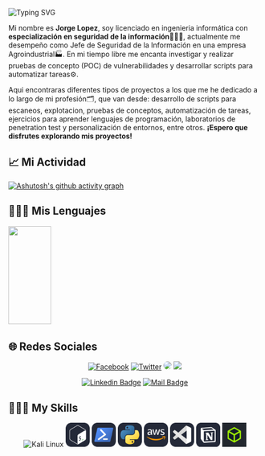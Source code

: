 ![Typing SVG](https://readme-typing-svg.herokuapp.com/?color=02D9F7FF&size=35&center=true&vCenter=true&width=1000&lines=Hola👋;Soy+Metahack;Ingeniero+de+Ciberseguridad;Bienvenido!)

<p>Mi nombre es <strong>Jorge Lopez</strong>, soy licenciado en ingenieria informática con <strong>especialización en seguridad de la información</strong>👨🏻‍🎓, actualmente me desempeño como Jefe de Seguridad de la Información en una empresa Agroindustrial🏭. En mi tiempo libre me encanta investigar y realizar pruebas de concepto (POC) de vulnerabilidades y desarrollar scripts para automatizar tareas⚙️.

Aqui encontraras diferentes tipos de proyectos a los que me he dedicado a lo largo de mi profesión🗂️, que van desde: desarrollo de scripts para escaneos, explotacion, pruebas de conceptos, automatización de tareas, ejercicios para aprender lenguajes de programación, laboratorios de penetration test y personalización de entornos, entre otros. <strong>¡Espero que disfrutes explorando mis proyectos!</strong></p>
 
<!-------------------------------------------------------------------------------------------------------------------------------------------------------------------------->
## 📈 Mi Actividad
[![Ashutosh's github activity graph](https://github-readme-activity-graph.vercel.app/graph?username=Metahack10&bg_color=0d1117&color=ffffff&line=00b3ff&point=f9fafa&area=true&hide_border=true)](https://github.com/ashutosh00710/github-readme-activity-graph)

<!-------------------------------------------------------------------------------------------------------------------------------------------------------------------------->
## 👨🏾‍💻 Mis Lenguajes
<img width="41%" height="195px" src="https://github-readme-stats.vercel.app/api/top-langs/?username=Metahack10&layout=compact&hide_border=true&title_color=02D9F7FF&text_color=02D9F7FF&bg_color=0d1117" />

<!-------------------------------------------------------------------------------------------------------------------------------------------------------------------------->
## 🌐 Redes Sociales
<div align="center">
<div align="center">
<a href="https://facebook.com/profile.php?id=610662976" target="_blank"><img alt="Facebook" src="https://img.shields.io/badge/facebook-%231DA1F2.svg?&style=for-the-badge&logo=facebook&logoColor=white"/></a>
<a href="https://x.com/Jlopez_life" target="_blank"><img alt="Twitter" src="https://img.shields.io/badge/twitter-%231DA1F2.svg?&style=for-the-badge&logo=twitter&logoColor=white" /></a>  
<a href="https://www.youtube.com/@JorgeLopez-br4mt" target="_blank"><img src="https://img.shields.io/badge/-youtube-d71e18?style=for-the-badge&logo=youtube&logoColor=white" style="border-radius: 30px"></a> 
<a href="https://www.instagram.com/jorgedelacelula59/" target="_blank"><img src="https://img.shields.io/badge/-Instagram-%23E4405F?style=for-the-badge&logo=instagram&logoColor=white"</a> 

[![Linkedin Badge](https://img.shields.io/badge/linkedin-%230077B5.svg?&style=for-the-badge&logo=linkedin&logoColor=white)](https://www.linkedin.com/in/jorge-lopez-vicente/)
[![Mail Badge](https://img.shields.io/badge/email-c14438?style=for-the-badge&logo=Gmail&logoColor=white&link=mailto:pkflopez@gmail.com)](mailto:pkflopez@gmail.com)
</div>

<!-------------------------------------------------------------------------------------------------------------------------------------------------------------------------->
<h2 align="left">🦸🏻‍♂️ My Skills</h2>
<p align="center">
<img src="https://github.com/tandpfun/skill-icons/blob/main/icons/Kali-Dark.svg" width="48" title="Kali Linux"> 
<img src="https://github.com/tandpfun/skill-icons/blob/main/icons/Bash-Dark.svg" width="48" title="Bash Scripting">  
<img src="https://github.com/tandpfun/skill-icons/blob/main/icons/Powershell-Dark.svg" width="48" title="Powershell">
<img src="https://github.com/tandpfun/skill-icons/blob/main/icons/Python-Dark.svg" width="48" title="Python">
 <img src="https://github.com/tandpfun/skill-icons/blob/main/icons/AWS-Dark.svg" width="48" title="AWS Security">
<img src="https://github.com/tandpfun/skill-icons/blob/main/icons/VSCode-Dark.svg" width="48" title="Vscode">
<img src="https://github.com/tandpfun/skill-icons/blob/main/icons/Notion-Dark.svg" width="48" title="Notion">
<img src="https://github.com/Metahack10/my_vault/blob/master/Iconos/HTB1.png" width="48" title="HackTheBox">
</p>
